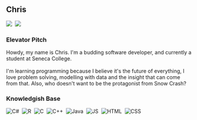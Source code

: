 <h2> Chris </h3>

<div style="display: inline-block">
<a href="https://linkedin.com/in/chriswildman"><img src="https://img.shields.io/badge/-Chris-black?logo=linkedin&logoColor=0A66C2"/></a>&nbsp;
<a href="mailto:seewilds@protonmail.com"><img src="https://img.shields.io/badge/-seewilds@protonmail.com-black?logo=ProtonMail&logoColor=8B89CC"></a>
</div>

<h3> Elevator Pitch </h4>
Howdy, my name is Chris. I'm a budding software developer, and currently a 
student at Seneca College.<br>
<br>
I'm learning programming because I believe it's the future of everything, I love
problem solving, modelling with data and the insight that can come from that. 
Also, who doesn't want to be the protagonist from Snow Crash?

<h3> Knowledgish Base </h4>
<div style="display: inline-block">
<img src="https://img.shields.io/badge/-C%23-black?logo=C%23&logoColor=276DC3" alt="C#"/>&nbsp; 
<img src="https://img.shields.io/badge/-R-black?logo=R&logoColor=276DC3" alt="R"/>&nbsp; 
<img src="https://img.shields.io/badge/-C-black?logo=C&logoColor=A8B9CC" alt="C"/>&nbsp; 
<img src="https://img.shields.io/badge/-C++-black?logo=C%2B%2B&logoColor=00599C" alt="C++"/>&nbsp;
<img src="https://img.shields.io/badge/-Java-black?logo=java&logoColor=f89820" alt="Java"/>&nbsp; 
<img src="https://img.shields.io/badge/-JS-black?logo=JavaScript&logoColor=F7DF1E" alt="JS"/>&nbsp; 
<img src="https://img.shields.io/badge/-HTML-black?logo=HTML5&logoColor=E34F26" alt="HTML"/>&nbsp; 
<img src="https://img.shields.io/badge/-CSS-black?logo=CSS3&logoColor=1572B6" alt="CSS"/>&nbsp;  
</div>

